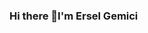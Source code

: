 ### Hi there 👋I'm Ersel Gemici

<!--
**erselgemici/erselgemici** is a ✨ _special_ ✨ repository because its `README.md` (this file) appears on your GitHub profile.

Here are some ideas to get you started:

- 🔭 I’m currently working on ...
- 🌱 I’m currently learning C# && .NET Core
- 👯 I’m looking to collaborate on ...
- 🤔 I’m looking for help with ...
- 💬 Ask me about ...
- 📫 How to reach me: https://www.linkedin.com/in/ersel-gemici/
- 😄 Pronouns: ...
- ⚡ Fun fact: ...
-->
